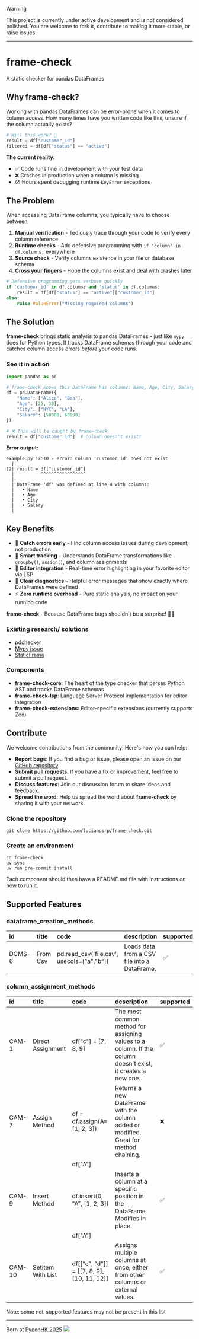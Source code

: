 > [!WARNING]
> This project is currently under active development and is not considered polished. You are welcome to fork it, contribute to making it more stable, or raise issues.
---

# frame-check

A static checker for pandas DataFrames

## Why frame-check?

Working with pandas DataFrames can be error-prone when it comes to column access. How many times have you written code like this, unsure if the column actually exists?

```python
# Will this work? 🤔
result = df["customer_id"]
filtered = df[df["status"] == "active"]
```

**The current reality:**
- ✅ Code runs fine in development with your test data
- ❌ Crashes in production when a column is missing
- 😰 Hours spent debugging runtime `KeyError` exceptions

## The Problem

When accessing DataFrame columns, you typically have to choose between:

1. **Manual verification** - Tediously trace through your code to verify every column reference
2. **Runtime checks** - Add defensive programming with `if 'column' in df.columns:` everywhere
3. **Source check** - Verify columns existence in your file or database schema
4. **Cross your fingers** - Hope the columns exist and deal with crashes later

```python
# Defensive programming gets verbose quickly
if 'customer_id' in df.columns and 'status' in df.columns:
    result = df[df["status"] == "active"]["customer_id"]
else:
    raise ValueError("Missing required columns")
```

## The Solution

**frame-check** brings static analysis to pandas DataFrames - just like `mypy` does for Python types. It tracks DataFrame schemas through your code and catches column access errors *before* your code runs.

### See it in action

```python
import pandas as pd

# frame-check knows this DataFrame has columns: Name, Age, City, Salary
df = pd.DataFrame({
    "Name": ["Alice", "Bob"],
    "Age": [25, 30],
    "City": ["NYC", "LA"],
    "Salary": [50000, 60000]
})

# ❌ This will be caught by frame-check
result = df["customer_id"]  # Column doesn't exist!
```

**Error output:**

```plaintext
example.py:12:10 - error: Column 'customer_id' does not exist
  |
12| result = df["customer_id"]
  |          ^^^^^^^^^^^^^^^^^
  |
  | DataFrame 'df' was defined at line 4 with columns:
  |   • Name
  |   • Age
  |   • City
  |   • Salary
  |
```

## Key Benefits

- 🚀 **Catch errors early** - Find column access issues during development, not production
- 🧠 **Smart tracking** - Understands DataFrame transformations like `groupby()`, `assign()`, and column assignments
- 🔧 **Editor integration** - Real-time error highlighting in your favorite editor via LSP
- 📝 **Clear diagnostics** - Helpful error messages that show exactly where DataFrames were defined
- ⚡ **Zero runtime overhead** - Pure static analysis, no impact on your running code

**frame-check** - Because DataFrame bugs shouldn't be a surprise! 🐼✨

### Existing research/ solutions

- [pdchecker](https://github.com/ncu-psl/pdchecker)
- [Mypy issue](https://github.com/python/mypy/issues/17935)
- [StaticFrame](https://github.com/static-frame/static-frame)

### Components

- **frame-check-core**: The heart of the type checker that parses Python AST and tracks DataFrame schemas
- **frame-check-lsp**: Language Server Protocol implementation for editor integration
- **frame-check-extensions**: Editor-specific extensions (currently supports Zed)

## Contribute

We welcome contributions from the community! Here's how you can help:

- **Report bugs**: If you find a bug or issue, please open an issue on our [GitHub repository](https://github.com/lucianosrp/frame-check).
- **Submit pull requests**: If you have a fix or improvement, feel free to submit a pull request.
- **Discuss features**: Join our discussion forum to share ideas and feedback.
- **Spread the word**: Help us spread the word about **frame-check** by sharing it with your network.

### Clone the repository

```
git clone https://github.com/lucianosrp/frame-check.git
```

### Create an environment

```
cd frame-check
uv sync
uv run pre-commit install
```
Each component should then have a README.md file with instructions on how to run it.

## Supported Features

### dataframe_creation_methods

| id                        | title    | code                                       | description                                  | supported   |
|:--------------------------|:---------|:-------------------------------------------|:---------------------------------------------|:------------|
| <a id="DCMS-6"></a>DCMS-6 | From Csv | pd.read_csv('file.csv', usecols=["a","b"]) | Loads data from a CSV file into a DataFrame. | ✅          |

### column_assignment_methods

| id                        | title             | code                                       | description                                                                                                 | supported   |
|:--------------------------|:------------------|:-------------------------------------------|:------------------------------------------------------------------------------------------------------------|:------------|
| <a id="CAM-1"></a>CAM-1   | Direct Assignment | df["c"] = [7, 8, 9]                        | The most common method for assigning values to a column. If the column doesn't exist, it creates a new one. | ✅          |
| <a id="CAM-7"></a>CAM-7   | Assign Method     | df = df.assign(A=[1, 2, 3])                | Returns a new DataFrame with the column added or modified. Great for method chaining.                       | ❌          |
|                           |                   | df["A"]                                    |                                                                                                             |             |
| <a id="CAM-9"></a>CAM-9   | Insert Method     | df.insert(0, "A", [1, 2, 3])               | Inserts a column at a specific position in the DataFrame. Modifies in place.                                | ✅          |
|                           |                   | df["A"]                                    |                                                                                                             |             |
| <a id="CAM-10"></a>CAM-10 | Setitem With List | df[["c", "d"]] = [[7, 8, 9], [10, 11, 12]] | Assigns multiple columns at once, either from other columns or external values.                             | ✅          |

Note: some not-supported features may not be present in this list

---

 Born at [PyconHK 2025](https://pycon.hk/)
 ![](https://pycon.hk/_next/image?url=%2F_next%2Fstatic%2Fmedia%2Flogo.ebd84d16.png&w=256&q=75)
